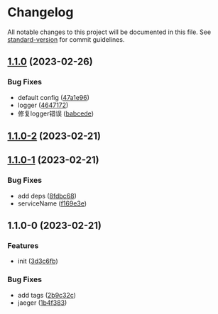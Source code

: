 # Changelog

All notable changes to this project will be documented in this file. See [standard-version](https://github.com/conventional-changelog/standard-version) for commit guidelines.

## [1.1.0](https://github.com/Koatty/koatty_jaeger/compare/v1.1.0-2...v1.1.0) (2023-02-26)


### Bug Fixes

* default config ([47a1e96](https://github.com/Koatty/koatty_jaeger/commit/47a1e96e198d367d2365c8a060ac4b6f9d7d04df))
* logger ([4647172](https://github.com/Koatty/koatty_jaeger/commit/4647172a007bad43441f57d7d3892d7d661a5970))
* 修复logger错误 ([babcede](https://github.com/Koatty/koatty_jaeger/commit/babcede3733e975b0dfa86d92192649ff14b6863))

## [1.1.0-2](https://github.com/Koatty/koatty_jaeger/compare/v1.1.0-1...v1.1.0-2) (2023-02-21)

## [1.1.0-1](https://github.com/Koatty/koatty_jaeger/compare/v1.1.0-0...v1.1.0-1) (2023-02-21)


### Bug Fixes

* add deps ([8fdbc68](https://github.com/Koatty/koatty_jaeger/commit/8fdbc68221ce40d53eb45827b88b9eaf7eabbc76))
* serviceName ([f169e3e](https://github.com/Koatty/koatty_jaeger/commit/f169e3ede3fac3cd92b5d69720f30830f0888d5f))

## 1.1.0-0 (2023-02-21)


### Features

* init ([3d3c6fb](https://github.com/Koatty/koatty_jaeger/commit/3d3c6fb304b8803e0ba50ffaee438b38300949c9))


### Bug Fixes

* add tags ([2b9c32c](https://github.com/Koatty/koatty_jaeger/commit/2b9c32c2f72b50a98b91d532c70ad71f844db90c))
* jaeger ([1b4f383](https://github.com/Koatty/koatty_jaeger/commit/1b4f3837cdda5922fe24019efc9ae5431b0a9c92))
